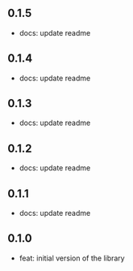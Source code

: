 ## 0.1.5

- docs: update readme

## 0.1.4

- docs: update readme

## 0.1.3

- docs: update readme

## 0.1.2

- docs: update readme

## 0.1.1

- docs: update readme

## 0.1.0

- feat: initial version of the library
